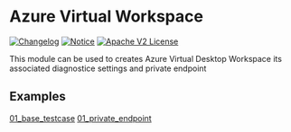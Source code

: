 # Azure Virtual Workspace
[![Changelog](https://img.shields.io/badge/changelog-release-green.svg)](CHANGELOG.md) [![Notice](https://img.shields.io/badge/notice-copyright-yellow.svg)](NOTICE) [![Apache V2 License](https://img.shields.io/badge/license-Apache%20V2-orange.svg)](LICENSE)

This module can be used to creates Azure Virtual Desktop Workspace its associated diagnostice settings and private endpoint

## Examples

[01_base_testcase](./examples/01_base_testcase/README.md)
[01_private_endpoint](./examples/02_private_endpoint/README.md)